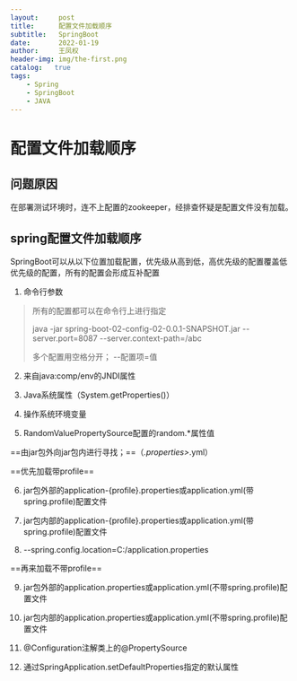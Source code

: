 ```yaml
---
layout:     post
title:      配置文件加载顺序
subtitle:   SpringBoot
date:       2022-01-19
author:     王凤权
header-img: img/the-first.png
catalog:   true
tags:
    - Spring
    - SpringBoot
    - JAVA 
---
```



# 配置文件加载顺序

## 问题原因

在部署测试环境时，连不上配置的zookeeper，经排查怀疑是配置文件没有加载。

## spring配置文件加载顺序

SpringBoot可以从以下位置加载配置，优先级从高到低，高优先级的配置覆盖低优先级的配置，所有的配置会形成互补配置

1. 命令行参数

> 所有的配置都可以在命令行上进行指定
>
> java -jar spring-boot-02-config-02-0.0.1-SNAPSHOT.jar --server.port=8087 --server.context-path=/abc
>
> 多个配置用空格分开； --配置项=值
>

2. 来自java:comp/env的JNDI属性

3. Java系统属性（System.getProperties()）

4. 操作系统环境变量

5. RandomValuePropertySource配置的random.*属性值

==由jar包外向jar包内进行寻找；==（*.properties>*.yml）

==优先加载带profile==

6. jar包外部的application-{profile}.properties或application.yml(带spring.profile)配置文件

7. jar包内部的application-{profile}.properties或application.yml(带spring.profile)配置文件

8. --spring.config.location=C:/application.properties

==再来加载不带profile==

9. jar包外部的application.properties或application.yml(不带spring.profile)配置文件

10. jar包内部的application.properties或application.yml(不带spring.profile)配置文件

11. @Configuration注解类上的@PropertySource

12. 通过SpringApplication.setDefaultProperties指定的默认属性
    
